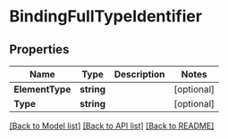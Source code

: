 # BindingFullTypeIdentifier

## Properties

Name | Type | Description | Notes
------------ | ------------- | ------------- | -------------
**ElementType** | **string** |  | [optional] 
**Type** | **string** |  | [optional] 

[[Back to Model list]](../README.md#documentation-for-models) [[Back to API list]](../README.md#documentation-for-api-endpoints) [[Back to README]](../README.md)



